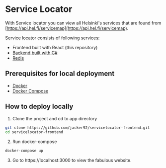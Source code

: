 # Service Locator

With Service locator you can view all Helsinki's services that are found from [https://api.hel.fi/servicemap](https://api.hel.fi/servicemap).

Service locator consists of following services:
- Frontend built with React (this repository)
- [Backend built with C#](https://github.com/jacker92/servicelocator-backend) 
- [Redis](https://hub.docker.com/_/redis)

## Prerequisites for local deployment
- [Docker](https://docs.docker.com/engine/install/)
- [Docker Compose](https://docs.docker.com/compose/install/)

## How to deploy locally
1. Clone the project and cd to app directory
```bash
git clone https://github.com/jacker92/servicelocator-frontend.git
cd servicelocator-frontend
```

2. Run docker-compose
```bash
docker-compose up
```

3. Go to https://localhost:3000 to view the fabulous website.
